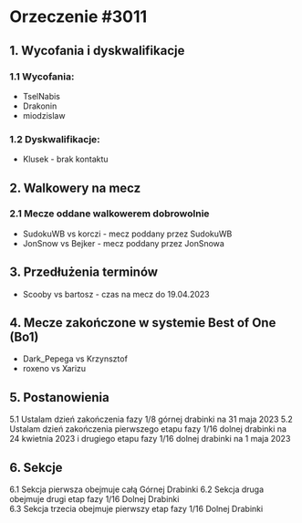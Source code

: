# Orzeczenie #3011

## 1. Wycofania i dyskwalifikacje
### 1.1 Wycofania:
 - TselNabis
 - Drakonin
 - miodzislaw
### 1.2 Dyskwalifikacje:
 - Klusek - brak kontaktu
## 2. Walkowery na mecz
### 2.1 Mecze oddane walkowerem dobrowolnie
 - SudokuWB vs korczi - mecz poddany przez SudokuWB
 - JonSnow vs Bejker - mecz poddany przez JonSnowa
## 3. Przedłużenia terminów
 - Scooby vs bartosz - czas na mecz do 19.04.2023
## 4. Mecze zakończone w systemie Best of One (Bo1)
 - Dark_Pepega vs Krzynsztof
 - roxeno vs Xarizu
## 5. Postanowienia
5.1 Ustalam dzień zakończenia fazy 1/8 górnej drabinki na 31 maja 2023
5.2 Ustalam dzień zakończenia pierwszego etapu fazy 1/16 dolnej drabinki na 24 kwietnia 2023 i drugiego etapu fazy 1/16 dolnej drabinki na 1 maja 2023
## 6. Sekcje
6.1 Sekcja pierwsza obejmuje całą Górnej Drabinki 
6.2 Sekcja druga obejmuje drugi etap fazy 1/16 Dolnej Drabinki  
6.3 Sekcja trzecia obejmuje pierwszy etap fazy 1/16 Dolnej Drabinki 
